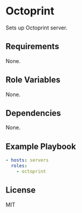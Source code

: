# Octoprint

Sets up Octoprint server.

## Requirements

None.

## Role Variables

None.

## Dependencies

None.

## Example Playbook

```yml
- hosts: servers
  roles:
    - octoprint
```

## License

MIT

